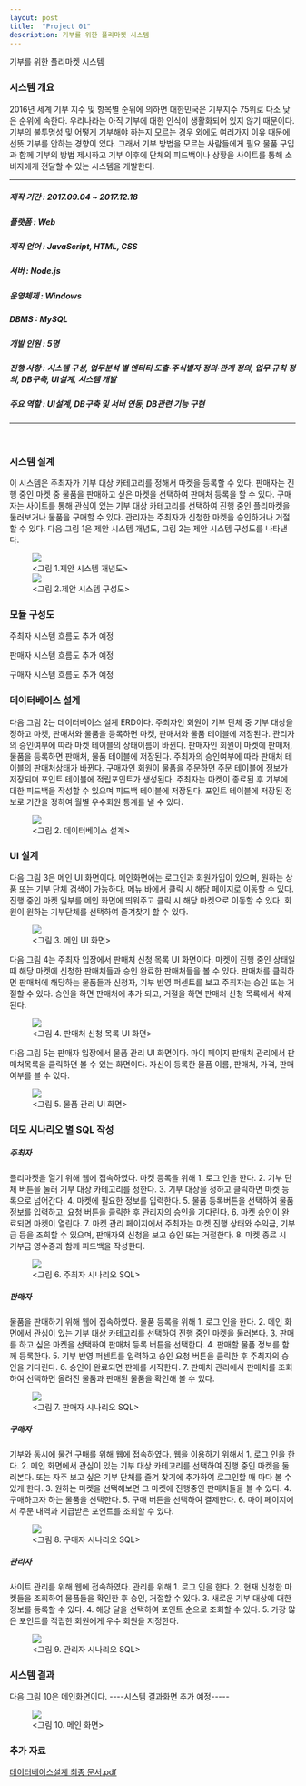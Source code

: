 ```yaml
---
layout: post
title:  "Project 01"
description: 기부를 위한 플리마켓 시스템
---
```

<p class="intro">기부를 위한 플리마켓 시스템</p>

<h3>시스템 개요</h3>
<p class="mymy">2016년 세계 기부 지수 및 항목별 순위에 의하면 대한민국은 기부지수 75위로 다소 낮은 순위에 속한다. 우리나라는 아직 기부에 대한 인식이 생활화되어 있지 않기 때문이다. 기부의 불투명성 및 어떻게 기부해야 하는지 모르는 경우 외에도 여러가지 이유 때문에 선뜻 기부를 안하는 경향이 있다. 그래서 기부 방법을 모르는 사람들에게 필요 물품 구입과 함께 기부의 방법 제시하고 기부 이후에 단체의 피드백이나 상황을 사이트를 통해 소비자에게 전달할 수 있는 시스템을 개발한다. </p>

<hr color="#97a9cc" size="2px">
<h5>제작 기간 : 2017.09.04 ~ 2017.12.18<h5>
<h5>플랫폼 : Web</h5>
<h5>제작 언어 : JavaScript, HTML, CSS</h5>
<h5>서버 : Node.js</h5>
<h5>운영체제 : Windows</h5>
<h5>DBMS : MySQL</h5>
<h5>개발 인원 : 5명</h5>
<h5>진행 사항 : 시스템 구성, 업무분석 별 엔티티 도출·주식별자 정의·관계 정의, 업무 규칙 정의, DB구축, UI설계, 시스템 개발</h5>
<h5>주요 역할 : UI설계, DB구축 및 서버 연동, DB관련 기능 구현</h5>
<hr color="#97a9cc" size="2px">
<br>

<h3>시스템 설계</h3>
<p class="mymy"> 이 시스템은 주최자가 기부 대상 카테고리를 정해서 마켓을 등록할 수 있다. 판매자는 진행 중인 마켓 중 물품을 판매하고 싶은 마켓을 선택하여 판매처 등록을 할 수 있다. 구매자는 사이트를 통해 관심이 있는 기부 대상 카테고리를 선택하여 진행 중인 플리마켓을 둘러보거나 물품을 구매할 수 있다. 관리자는 주최자가 신청한 마켓을 승인하거나 거절할 수 있다. 다음 그림 1은 제안 시스템 개념도, 그림 2는 제안 시스템 구성도를 나타낸다.</p>
<figure>
      <img src="/img/시스템개념도1.png">
      <figcaption><그림 1.제안 시스템 개념도></figcaption>
      <img src="/img/시스템 모듈 구성도1.png">
      <figcaption><그림 2.제안 시스템 구성도></figcaption>
</figure>

<h3>모듈 구성도</h3>
<p class="mymy"> 주최자 시스템 흐름도 추가 예정</p>
<!-- <figure>
      <img src="/img/웹질문추가.png">
      <figcaption><그림 4.질문 추가 관련 시스템 흐름도></figcaption>
</figure> -->
<p class="mymy"> 판매자 시스템 흐름도 추가 예정 </p>
<!-- <figure>
      <img src="/img/앱질문저장.png">
      <figcaption><그림 5.응답 저장 시스템 흐름도></figcaption>
</figure> -->
<p class="mymy"> 구매자 시스템 흐름도 추가 예정 </p>

<h3>데이터베이스 설계</h3>
<p class="mymy"> 다음 그림 2는 데이터베이스 설계 ERD이다. 주최자인 회원이 기부 단체 중 기부 대상을 정하고 마켓, 판매처와 물품을 등록하면 마켓, 판매처와 물품 테이블에 저장된다. 관리자의 승인여부에 따라 마켓 테이블의 상태이름이 바뀐다. 판매자인 회원이 마켓에 판매처, 물품을 등록하면 판매처, 물품 테이블에 저장된다. 주최자의 승인여부에 따라 판매처 테이블의 판매처상태가 바뀐다. 구매자인 회원이 물품을 주문하면 주문 테이블에 정보가 저장되며 포인트 테이블에 적립포인트가 생성된다. 주최자는 마켓이 종료된 후 기부에 대한 피드백을 작성할 수 있으며 피드백 테이블에 저장된다. 포인트 테이블에 저장된 정보로 기간을 정하여 월별 우수회원 통계를 낼 수 있다.</p>
<figure>
      <img src="/img/데이터베이스1.png">
      <figcaption><그림 2. 데이터베이스 설계></figcaption>
</figure>

<h3>UI 설계</h3>
<p class="mymy"> 다음 그림 3은 메인 UI 화면이다. 메인화면에는 로그인과 회원가입이 있으며, 원하는 상품 또는 기부 단체 검색이 가능하다. 메뉴 바에서 클릭 시 해당 페이지로 이동할 수 있다. 진행 중인 마켓 일부를 메인 화면에 띄워주고 클릭 시 해당 마켓으로 이동할 수 있다. 회원이 원하는 기부단체를 선택하여 즐겨찾기 할 수 있다.</p>
<figure>
      <img src="/img/메인ui.png">
      <figcaption><그림 3. 메인 UI 화면></figcaption>
</figure>
<p class="mymy"> 다음 그림 4는 주최자 입장에서 판매처 신청 목록 UI 화면이다. 마켓이 진행 중인 상태일 때 해당 마켓에 신청한 판매처들과 승인 완료한 판매처들을 볼 수 있다. 판매처를 클릭하면 판매처에 해당하는 물품들과 신청자, 기부 반영 퍼센트를 보고 주최자는 승인 또는 거절할 수 있다. 승인을 하면 판매처에 추가 되고, 거절을 하면 판매처 신청 목록에서 삭제된다.</p>
<figure>
      <img src="/img/판매처신청ui.png">
      <figcaption><그림 4. 판매처 신청 목록 UI 화면></figcaption>
</figure>
<p class="mymy"> 다음 그림 5는 판매자 입장에서 물품 관리 UI 화면이다. 마이 페이지 판매처 관리에서 판매처목록을 클릭하면 볼 수 있는 화면이다. 자신이 등록한 물품 이름, 판매처, 가격, 판매 여부를 볼 수 있다.</p>
<figure>
      <img src="/img/물품관리ui.png">
      <figcaption><그림 5. 물품 관리 UI 화면></figcaption>
</figure>

<h3>데모 시나리오 별 SQL 작성</h3>
<h5>주최자</h5>
<p class="mymy"> 플리마켓을 열기 위해 웹에 접속하였다. 마켓 등록을 위해 1. 로그 인을 한다. 2. 기부 단체 버튼을 눌러 기부 대상 카테고리를 정한다. 3. 기부 대상을 정하고 클릭하면 마켓 등록으로 넘어간다. 4. 마켓에 필요한 정보를 입력한다. 5. 물품 등록버튼을 선택하여 물품 정보를 입력하고, 요청 버튼을 클릭한 후 관리자의 승인을 기다린다. 6. 마켓 승인이 완료되면 마켓이 열린다. 7. 마켓 관리 페이지에서 주최자는 마켓 진행 상태와 수익금, 기부금 등을 조회할 수 있으며, 판매자의 신청을 보고 승인 또는 거절한다. 8. 마켓 종료 시 기부금 영수증과 함께 피드백을 작성한다.</p>
<figure>
      <img src="/img/주최자시나리오.png">
      <figcaption><그림 6. 주최자 시나리오 SQL></figcaption>
</figure>
<h5>판매자</h5>
<p class="mymy"> 물품을 판매하기 위해 웹에 접속하였다. 물품 등록을 위해 1. 로그 인을 한다. 2. 메인 화면에서 관심이 있는 기부 대상 카테고리를 선택하여 진행 중인 마켓을 둘러본다.  3. 판매를 하고 싶은 마켓을 선택하여 판매처 등록 버튼을 선택한다. 4. 판매할 물품 정보를 함께 등록한다. 5. 기부 반영 퍼센트를 입력하고 승인 요청 버튼을 클릭한 후 주최자의 승인을 기다린다. 6. 승인이 완료되면 판매를 시작한다. 7. 판매처 관리에서 판매처를 조회하여 선택하면 올려진 물품과 판매된 물품을 확인해 볼 수 있다.</p>
<figure>
      <img src="/img/판매자시나리오.png">
      <figcaption><그림 7. 판매자 시나리오 SQL></figcaption>
</figure>
<h5>구매자</h5>
<p class="mymy"> 기부와 동시에 물건 구매를 위해 웹에 접속하였다. 웹을 이용하기 위해서 1. 로그 인을 한다.  2. 메인 화면에서 관심이 있는 기부 대상 카테고리를 선택하여 진행 중인 마켓을 둘러본다. 또는 자주 보고 싶은 기부 단체를 즐겨 찾기에 추가하여 로그인할 때 마다 볼 수 있게 한다. 3. 원하는 마켓을 선택해보면 그 마켓에 진행중인 판매처들을 볼 수 있다. 4. 구매하고자 하는 물품을 선택한다. 5. 구매 버튼을 선택하여 결제한다. 6. 마이 페이지에서 주문 내역과 지급받은 포인트를 조회할 수 있다.</p>
<figure>
      <img src="/img/구매자시나리오.png">
      <figcaption><그림 8. 구매자 시나리오 SQL></figcaption>
</figure>
<h5>관리자</h5>
<p class="mymy"> 사이트 관리를 위해 웹에 접속하였다. 관리를 위해 1. 로그 인을 한다. 2. 현재 신청한 마켓들을 조회하여 물품들을 확인한 후 승인, 거절할 수 있다. 3. 새로운 기부 대상에 대한 정보를 등록할 수 있다. 4. 해당 달을 선택하여 포인트 순으로 조회할 수 있다. 5. 가장 많은 포인트를 적립한 회원에게 우수 회원을 지정한다.</p>
<figure>
      <img src="/img/관리자시나리오.png">
      <figcaption><그림 9. 관리자 시나리오 SQL></figcaption>
</figure>

<h3>시스템 결과</h3>
<p class="mymy"> 다음 그림 10은 메인화면이다. ----시스템 결과화면 추가 예정-----</p>
<figure>
      <img src="/img/메인화면.png">
      <figcaption><그림 10. 메인 화면></figcaption>
</figure>

<h3>추가 자료</h3>
<p class="mymy"><a href="/pdf/데이터베이스설계 최종 문서.pdf" target="_blank">데이터베이스설계 최종 문서.pdf</a></p>
<br>
